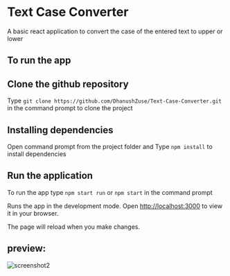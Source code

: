 # Text Case Converter

A basic react application to convert the case of the entered text to upper or lower

## To run the app

## Clone the github repository

Type `git clone https://github.com/DhanushZuse/Text-Case-Converter.git` in the command prompt to clone the project

## Installing dependencies

Open command prompt from the project folder and Type `npm install` to install dependencies

## Run the application

To run the app type `npm start run` or `npm start` in the command prompt

Runs the app in the development mode.
Open [http://localhost:3000](http://localhost:3000) to view it in your browser.

The page will reload when you make changes.

## preview:

![screenshot2](https://user-images.githubusercontent.com/63536555/225089035-3899af16-f981-4392-8369-4d1da0a0408e.png)
